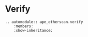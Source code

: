 # Verify

```{eval-rst}
.. automodule:: ape_etherscan.verify
    :members:
    :show-inheritance:
```
